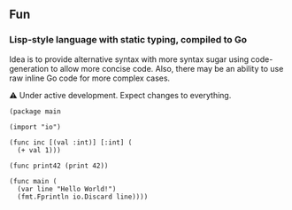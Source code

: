 ## Fun
### Lisp-style language with static typing, compiled to Go

Idea is to provide alternative syntax with more syntax sugar using code-generation to allow more concise code.
Also, there may be an ability to use raw inline Go code for more complex cases.

⚠️ Under active development. Expect changes to everything.


    (package main

    (import "io")

    (func inc [(val :int)] [:int] (
      (+ val 1)))

    (func print42 (print 42))

    (func main (
      (var line "Hello World!")
      (fmt.Fprintln io.Discard line))))
